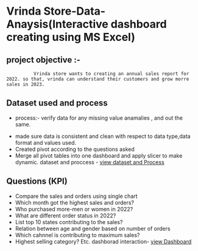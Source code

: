 													
# Vrinda Store-Data-Anaysis(Interactive dashboard creating using MS Excel)													
## project objective		:-											
              Vrinda store wants to creating an annual sales report for 2022. so that, vrinda can understand their customers and grow morre sales in 2023.												

## Dataset used and process
* process:- verify data for any missing value anamalies , and out the same.
- made sure data is consistent and clean with respect to data type,data format and values used.
- Created pivot according to the questions asked
- Merge all pivot tables into one dashboard and apply slicer to make dynamic.
 dataset and proccess - <a href="https://github.com/Rajnandini-0804/Data-Analysis-Dashboard-/blob/main/vrinda.dataset%26SS.xlsx">view dataset and Process </a>


## Questions (KPI)
- Compare the sales and orders using single chart
- Which month got the highest sales and orders?
- Who purchased more-men or women in 2022?
- What are different order status in 2022?
- List top 10 states contributing to  the sales?
- Relation between age and gender based on number of orders
- Which cahnnel is contributing to maximum sales?
- Highest selling category? Etc.
 dashborad interaction- <a href="https://github.com/Rajnandini-0804/Data-Analysis-Dashboard-/blob/main/Vrinda%20Store%20Data%20Analysis%20(1).xlsx"> view Dashboard</a>

